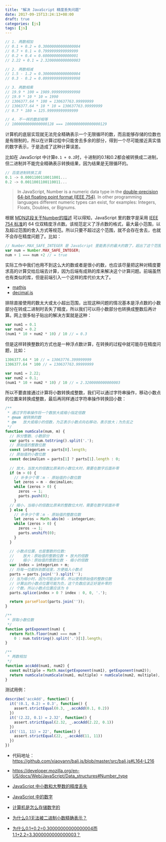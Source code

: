 ```yaml
---
title: "解决 JavaScript 精度丢失问题"
date: 2017-09-15T13:24:13+08:00
draft: true
categories: [js]
tags: [js]
---
```


```js
// 1. 两数相加
// 0.1 + 0.2 = 0.30000000000000004
// 0.7 + 0.1 = 0.7999999999999999
// 0.2 + 0.4 = 0.6000000000000001
// 2.22 + 0.1 = 2.3200000000000003

// 2. 两数相减
// 1.5 - 1.2 = 0.30000000000000004
// 0.3 - 0.2 = 0.09999999999999998

// 3. 两数相乘
// 19.9 * 100 = 1989.9999999999998
// 19.9 * 10 * 10 = 1990
// 1306377.64 * 100 = 130637763.99999999
// 1306377.64 * 10 * 10 = 130637763.99999999
// 0.7 * 180 = 125.99999999999999

// 4. 不一样的数却相等
// 1000000000000000128 === 1000000000000000129
```

计算机的底层实现就无法完全精确表示一个无限循环的数，而且能够存储的位数也是有限制的，所以在计算过程中只能舍去多余的部分，得到一个尽可能接近真实值的数字表示，于是造成了这种计算误差。

比如在 JavaScript 中计算`0.1 + 0.2`时，十进制的0.1和0.2都会被转换成二进制，但二进制并不能完全精确表示转换结果，因为结果是无限循环的。

```js
// 百度进制转换工具
0.1 -> 0.0001100110011001...
0.2 -> 0.0011001100110011...
```

> In JavaScript, Number is a numeric data type in the [double-precision 64-bit floating point format (IEEE 754)](https://zh.wikipedia.org/wiki/IEEE_754). In other programming languages different numeric types can exist, for examples: Integers, Floats, Doubles, or Bignums.

根据 [MDN这段关于Number的描述](https://developer.mozilla.org/en-US/docs/Glossary/Number) 可以得知，JavaScript 里的数字是采用 [IEEE 754 标准](https://zh.wikipedia.org/wiki/IEEE_754)的 64 位双精度浮点数。该规范定义了浮点数的格式，最大最小范围，以及超过范围的舍入方式等规范。所以只要不超过这个范围，就不会存在舍去，也就不会存在精度问题了。比如：

```js
// Number.MAX_SAFE_INTEGER 是 JavaScript 里能表示的最大的数了，超出了这个范围就不能保证计算的准确性了
var num = Number.MAX_SAFE_INTEGER;
num + 1 === num +2 // = true
```

实际工作中我们也用不到这么大的数或者是很小的数，也应该尽量把这种对精度要求高的计算交给后端去计算，因为后端有成熟的库来解决这个计算问题。前端虽然也有类似的库，但是前端引入一个这样的库代价太大了。

* [mathjs](https://github.com/josdejong/mathjs)
* [decimal.js](https://github.com/MikeMcl/decimal.js)

排除直接使用的数太大或太小超出范围，出现这种问题的情况基本是浮点数的小数部分在转成二进制时丢失了精度，所以我们可以将小数部分也转换成整数后再计算。网上很多帖子贴出的解决方案就是这种：


```js
var num1 = 0.1
var num2 = 0.2
(num1 * 10 + num2 * 10) / 10 // = 0.3
```

但是这样转换整数的方式也是一种浮点数计算，在转换的过程中就可能存在精度问题，比如：

```js
1306377.64 * 10 // = 13063776.399999999
1306377.64 * 100 // = 130637763.99999999
```

```js
var num1 = 2.22;
var num2 = 0.1;
(num1 * 10 + num2 * 10) / 10 // = 2.3200000000000003
```

所以不要直接通过计算将小数转换成整数，我们可以通过字符串操作，移动小数点的位置来转换成整数，最后再同样通过字符串操作转换回小数：

```js
/**
 * 通过字符串操作将一个数放大或缩小指定倍数
 * @num 被转换的数
 * @m   放大或缩小的倍数，为正表示小数点向右移动，表示放大；为负反之
 */
function numScale(num, m) {
  // 拆分整数、小数部分
  var parts = num.toString().split('.');
  // 原始值的整数位数
  const integerLen = parts[0].length;
  // 原始值的小数位数
  const decimalLen = parts[1] ? parts[1].length : 0;
  
  // 放大，当放大的倍数比原来的小数位大时，需要在数字后面补零
  if (m > 0) {
    // 补多少个零：m - 原始值的小数位数
    let zeros = m - decimalLen;
    while (zeros > 0) {
      zeros -= 1;
      parts.push(0);
    }
  // 缩小，当缩小的倍数比原来的整数位大时，需要在数字前面补零
  } else {
    // 补多少个零：m - 原始值的整数位数
    let zeros = Math.abs(m) - integerLen;
    while (zeros > 0) {
      zeros -= 1;
      parts.unshift(0);
    }
  }

  // 小数点位置，也是整数的位数: 
  //    放大：原始值的整数位数 + 放大的倍数
  //    缩小：原始值的整数位数 - 缩小的倍数
  var index = integerLen + m;
  // 将每一位都拆到数组里，方便插入小数点
  parts = parts.join('').split('');
  // 当为缩小时，因为可能会补零，所以使用原始值的整数位数
  // 计算出的小数点位置可能为负，这个负数应该正好是补零的
  // 个数，所以小数点位置应该为 0
  parts.splice(index > 0 ? index : 0, 0, '.');

  return parseFloat(parts.join(''));
}
```

```js
/**
 * 获取小数位数
 */
function getExponent(num) {
  return Math.floor(num) === num ?
    0 : num.toString().split('.')[1].length;
}

/**
 * 两数相加
 */
function accAdd(num1, num2) {
  const multiple = Math.max(getExponent(num1), getExponent(num2));
  return numScale(numScale(num1, multiple) + numScale(num2, multiple), multiple * -1);
}
```

测试用例：
```js
describe('accAdd', function() {
  it('(0.1, 0.2) = 0.3', function() {
    assert.strictEqual(0.3, _.accAdd(0.1, 0.2))
  })
  it('(2.22, 0.1) = 2.32', function() {
    assert.strictEqual(2.32, _.accAdd(2.22, 0.1))
  })
  it('(11, 11) = 22', function() {
    assert.strictEqual(22, _.accAdd(11, 11))
  })
})

```

* 代码地址：https://github.com/xiaoyann/bali.js/blob/master/src/bali.js#L164-L216

* https://developer.mozilla.org/en-US/docs/Web/JavaScript/Data_structures#Number_type
* [JavaScript 中小数和大整数的精度丢失](https://lifesinger.wordpress.com/2011/03/07/js-precision/)
* [JavaScript 中的数字](http://web.jobbole.com/74199/)
* [计算机是怎么存储数字的](http://www.jianshu.com/p/d52a542bb363)
* [为什么0.1无法被二进制小数精确表示？](http://www.cnblogs.com/Nobel/archive/2013/04/08/3009162.html)
* [为什么0.1+0.2=0.30000000000000004而1.1+2.2=3.3000000000000003？](https://www.zhihu.com/question/28551135)
